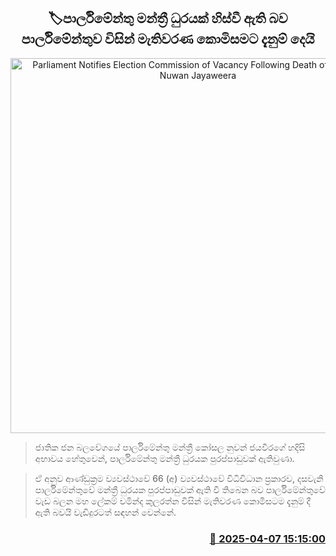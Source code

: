 <p align='center'><b><h2 align='center' title='Parliament Notifies Election Commission of Vacancy Following Death of MP Kosala Nuwan Jayaweera'>🏷පාර්ලිමේන්තු මන්ත්‍රී ධුරයක් හිස්වී ඇති බව පාර්ලිමේන්තුව විසින් මැතිවරණ කොමිසමට දැනුම් දෙයි</h2></b></p>
<p align='center'><img src='https://helakuru.sgp1.cdn.digitaloceanspaces.com/esana/images/lib/parliment-archived.jpg' width='600' alt='Parliament Notifies Election Commission of Vacancy Following Death of MP Kosala Nuwan Jayaweera'></p>

> ජාතික ජන බලවේගයේ පාර්ලිමේන්තු මන්ත්‍රී කෝසල නුවන් ජයවීරගේ හදිසි අභාවය හේතුවෙන්, පාර්ලිමේන්තු මන්ත්‍රී ධුරයක පුරප්පාඩුවක් ඇතිවුණා.

> ඒ අනුව ආණ්ඩුක්‍රම ව්‍යවස්ථාවේ 66 (අ) ව්‍යවස්ථාවේ විධිවිධාන ප්‍රකාරව, දසවැනි පාර්ලිමේන්තුවේ මන්ත්‍රී ධුරයක පුරප්පාඩුවක් ඇති වී තිබෙන බව පාර්ලිමේන්තුවේ වැඩ බලන මහ ලේකම් චමින්ද කුලරත්න විසින් මැතිවරණ කොමිසටම දැනුම් දී ඇති බවයි වැඩිදුරටත් සඳහන් වෙන්නේ.



<h3 align='right'><a href='https://www.helakuru.lk/esana/p/109042/'>📅 2025-04-07 15:15:00</a></h3>
